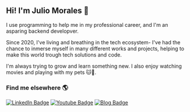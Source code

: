 ## Hi! I'm Julio Morales 🤖

I use programming to help me in my professional career, and I'm an asparing backend developver.

Since 2020, I've living and breathing in the tech ecosystem- I've had the chance to inmerse myself in many different works and projects, helping to make this world trough tech solutions and code.

I'm always trying to grow and learn something new. I also enjoy watching movies and playing with my pets 🐱🐶.

### Find me elsewhere 🌎

[![LinkedIn Badge](https://img.shields.io/badge/LinkedIn-blue?style=for-the-badge&logo=Linkedin&logocolor=white)](https://www.linkedin.com/in/juliomorales94/)       [![Youtube Badge](https://img.shields.io/badge/Youtube-red?style=for-the-badge&logo=Youtube&logocolor=white)](https://www.youtube.com/channel/UCZe5oLjMXjyUKs4Ha11ApUg)          [![Blog Badge](https://img.shields.io/badge/Blog-lightgrey?style=for-the-badge&logo=data:img/terminalfavicon.png;png;base64)](https://pentmx.wordpress.com/)
